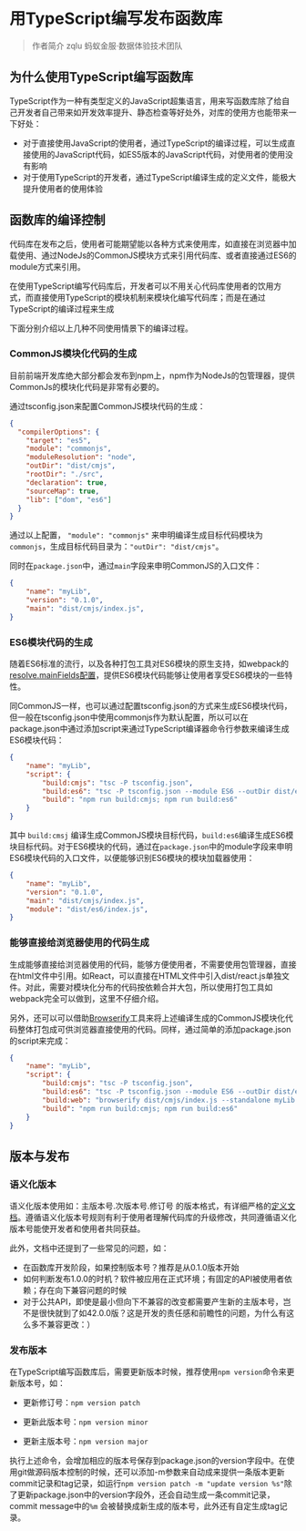 # 用TypeScript编写发布函数库

> 作者简介 zqlu 蚂蚁金服·数据体验技术团队

## 为什么使用TypeScript编写函数库

TypeScript作为一种有类型定义的JavaScript超集语言，用来写函数库除了给自己开发者自己带来如开发效率提升、静态检查等好处外，对库的使用方也能带来一下好处：

- 对于直接使用JavaScript的使用者，通过TypeScript的编译过程，可以生成直接使用的JavaScript代码，如ES5版本的JavaScript代码，对使用者的使用没有影响
- 对于使用TypeScript的开发者，通过TypeScript编译生成的定义文件，能极大提升使用者的使用体验

## 函数库的编译控制

代码库在发布之后，使用者可能期望能以各种方式来使用库，如直接在浏览器中加载使用、通过NodeJs的CommonJS模块方式来引用代码库、或者直接通过ES6的module方式来引用。

在使用TypeScript编写代码库后，开发者可以不用关心代码库使用者的饮用方式，而直接使用TypeScript的模块机制来模块化编写代码库；而是在通过TypeScript的编译过程来生成

下面分别介绍以上几种不同使用情景下的编译过程。

### CommonJS模块化代码的生成

目前前端开发库绝大部分都会发布到npm上，npm作为NodeJs的包管理器，提供CommonJs的模块化代码是非常有必要的。

通过tsconfig.json来配置CommonJS模块代码的生成：

```json
{
  "compilerOptions": {
    "target": "es5",
    "module": "commonjs",
    "moduleResolution": "node",
    "outDir": "dist/cmjs",
    "rootDir": "./src",
    "declaration": true,
    "sourceMap": true,
    "lib": ["dom", "es6"]
  }
}
```

通过以上配置， ```"module": "commonjs"``` 来申明编译生成目标代码模块为```commonjs```，生成目标代码目录为：```"outDir": "dist/cmjs"```。

同时在```package.json```中，通过```main```字段来申明CommonJS的入口文件：

```json
{
  	"name": "myLib",
  	"version": "0.1.0",
    "main": "dist/cmjs/index.js",
}
```

### ES6模块代码的生成

随着ES6标准的流行，以及各种打包工具对ES6模块的原生支持，如webpack的[resolve.mainFields配置](https://webpack.js.org/configuration/resolve/#resolve-mainfields)，提供ES6模块代码能够让使用者享受ES6模块的一些特性。

同CommonJS一样，也可以通过配置tsconfig.json的方式来生成ES6模块代码，但一般在tsconfig.json中使用commonjs作为默认配置，所以可以在package.json中通过添加script来通过TypeScript编译器命令行参数来编译生成ES6模块代码：

```json
{
    "name": "myLib",
  	"script": {
        "build:cmjs": "tsc -P tsconfig.json",
      	"build:es6": "tsc -P tsconfig.json --module ES6 --outDir dist/es6",
      	"build": "npm run build:cmjs; npm run build:es6"
    }
}
```

其中 ```build:cmsj``` 编译生成CommonJS模块目标代码，```build:es6```编译生成ES6模块目标代码。对于ES6模块的代码，通过在```package.json```中的module字段来申明ES6模块代码的入口文件，以便能够识别ES6模块的模块加载器使用：

```json
{
  	"name": "myLib",
  	"version": "0.1.0",
    "main": "dist/cmjs/index.js",
 	"module": "dist/es6/index.js",
}
```

### 能够直接给浏览器使用的代码生成

生成能够直接给浏览器使用的代码，能够方便使用者，不需要使用包管理器，直接在html文件中引用。如React，可以直接在HTML文件中引入dist/react.js单独文件。对此，需要对模块化分布的代码按依赖合并大包，所以使用打包工具如webpack完全可以做到，这里不仔细介绍。

另外，还可以可以借助[Browserify](http://browserify.org/)工具来将上述编译生成的CommonJS模块化代码整体打包成可供浏览器直接使用的代码。同样，通过简单的添加package.json的script来完成：

```json
{
    "name": "myLib",
  	"script": {
        "build:cmjs": "tsc -P tsconfig.json",
      	"build:es6": "tsc -P tsconfig.json --module ES6 --outDir dist/es6",
      	"build:web": "browserify dist/cmjs/index.js --standalone myLib -o dist/web/bundle.js",
      	"build": "npm run build:cmjs; npm run build:es6"
    }
}
```

## 版本与发布

### 语义化版本

语义化版本使用如：主版本号.次版本号.修订号 的版本格式，有详细严格的[定义文档](http://semver.org/lang/zh-CN/)。遵循语义化版本号规则有利于使用者理解代码库的升级修改，共同遵循语义化版本号能使开发者和使用者共同获益。

此外，文档中还提到了一些常见的问题，如：

- 在函数库开发阶段，如果控制版本号？推荐是从0.1.0版本开始
- 如何判断发布1.0.0的时机？软件被应用在正式环境；有固定的API被使用者依赖；存在向下兼容问题的时候
- 对于公共API，即使是最小但向下不兼容的改变都需要产生新的主版本号，岂不是很快就到了如42.0.0版？这是开发的责任感和前瞻性的问题，为什么有这么多不兼容更改：）

### 发布版本

在TypeScript编写函数库后，需要更新版本时候，推荐使用```npm version```命令来更新版本号，如：

- 更新修订号：```npm version patch```

- 更新此版本号：```npm version minor```

- 更新主版本号：```npm version major```

执行上述命令，会增加相应的版本号保存到package.json的version字段中。在使用git做源码版本控制的时候，还可以添加-m参数来自动成来提供一条版本更新commit记录和tag记录，如运行```npm version patch -m "update version %s"```除了更新package.json中的version字段外，还会自动生成一条commit记录，commit message中的```%m``` 会被替换成新生成的版本号，此外还有自定生成tag记录。
